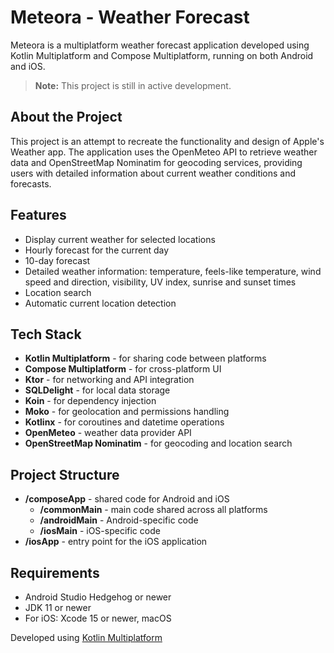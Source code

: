 # Meteora - Weather Forecast

Meteora is a multiplatform weather forecast application developed using Kotlin Multiplatform and Compose Multiplatform, running on both Android and iOS.

> **Note:** This project is still in active development.

## About the Project

This project is an attempt to recreate the functionality and design of Apple's Weather app. The application uses the OpenMeteo API to retrieve weather data and OpenStreetMap Nominatim for geocoding services, providing users with detailed information about current weather conditions and forecasts.

## Features

- Display current weather for selected locations
- Hourly forecast for the current day
- 10-day forecast
- Detailed weather information: temperature, feels-like temperature, wind speed and direction, visibility, UV index, sunrise and sunset times
- Location search
- Automatic current location detection

## Tech Stack

- **Kotlin Multiplatform** - for sharing code between platforms
- **Compose Multiplatform** - for cross-platform UI
- **Ktor** - for networking and API integration
- **SQLDelight** - for local data storage
- **Koin** - for dependency injection
- **Moko** - for geolocation and permissions handling
- **Kotlinx** - for coroutines and datetime operations
- **OpenMeteo** - weather data provider API
- **OpenStreetMap Nominatim** - for geocoding and location search

## Project Structure

- **/composeApp** - shared code for Android and iOS
  - **/commonMain** - main code shared across all platforms
  - **/androidMain** - Android-specific code
  - **/iosMain** - iOS-specific code
- **/iosApp** - entry point for the iOS application

## Requirements

- Android Studio Hedgehog or newer
- JDK 11 or newer
- For iOS: Xcode 15 or newer, macOS

Developed using [Kotlin Multiplatform](https://www.jetbrains.com/help/kotlin-multiplatform-dev/get-started.html)